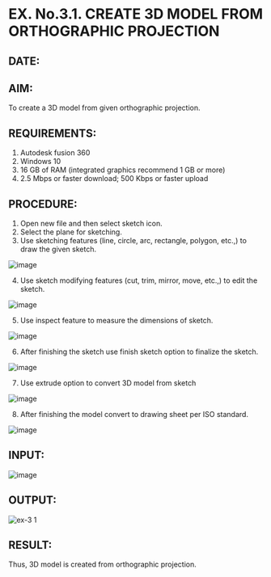 # EX. No.3.1. CREATE 3D MODEL FROM ORTHOGRAPHIC PROJECTION
## DATE:

## AIM:
To create a 3D model from given orthographic projection.

## REQUIREMENTS:
1. Autodesk fusion 360
2. Windows 10
3. 16 GB of RAM (integrated graphics recommend 1 GB or more)
4. 2.5 Mbps or faster download; 500 Kbps or faster upload 

## PROCEDURE:
1.	Open new file and then select sketch icon.
2.	Select the plane for sketching. 
3.	Use sketching features (line, circle, arc, rectangle, polygon, etc.,) to draw the given sketch.

![image](https://user-images.githubusercontent.com/113594316/198551199-8d9b7f6c-6ea7-4d59-8e8c-173f2b5e088f.png)

4.	Use sketch modifying features (cut, trim, mirror, move, etc.,) to edit the sketch.

![image](https://user-images.githubusercontent.com/113594316/198551220-c7aa6694-4427-48e2-9d91-cd7e9615d651.png)

5.	Use inspect feature to measure the dimensions of sketch.

![image](https://user-images.githubusercontent.com/113594316/198551270-45875855-43a7-4471-af35-bd10cd9dd153.png)

6.	After finishing the sketch use finish sketch option to finalize the sketch.

![image](https://user-images.githubusercontent.com/113594316/198551309-8d7ac6c8-6740-479f-8186-195c89823fda.png)

7.	Use extrude option to convert 3D model from sketch

![image](https://user-images.githubusercontent.com/113594316/198551340-fe1f3b48-df79-44ef-a4ae-ff1cd22503ea.png)

8.	After finishing the model convert to drawing sheet per  ISO standard.

![image](https://user-images.githubusercontent.com/113594316/198551370-54509915-ec69-4862-9c17-156d61a83b11.png)

## INPUT:
![image](https://user-images.githubusercontent.com/113594316/198551872-276f8b80-bea8-4d4a-b2e8-bfdcd1e9d3cc.png)

## OUTPUT:
![ex-3 1](https://github.com/jayavarsha23219/EX.-No.-3.1.-CREATE-3D-MODEL-FROM-ORTHOGRAPHIC-PROJECTION/assets/150780319/944562de-0810-4598-8fcb-b64cba6525e2)

## RESULT:
Thus, 3D model is created from orthographic projection.
